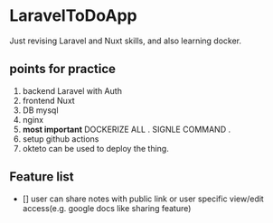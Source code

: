 # LaravelToDoApp
Just revising Laravel and Nuxt skills, and also learning docker.


## points for practice
1. backend Laravel with Auth
2. frontend Nuxt
3. DB mysql
4. nginx 
5. **most important** DOCKERIZE ALL . SIGNLE COMMAND .
6. setup github actions
7. okteto can be used to deploy the thing.


## Feature list
- [] user can share notes with public link or user specific view/edit access(e.g. google docs like sharing feature)
